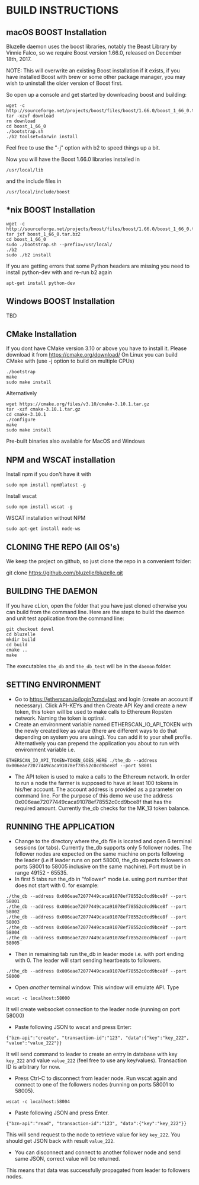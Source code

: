 BUILD INSTRUCTIONS
==================

macOS BOOST Installation 
-
Bluzelle daemon uses the boost libraries, notably the Beast Library by Vinnie Falco, so we require Boost version 1.66.0, 
released on December 18th, 2017.    

NOTE: This will overwrite an existing Boost installation if it exists, if you have installed Boost with 
brew or some other package manager, you may wish to uninstall the older version of Boost first.

So open up a console and get started by downloading boost and building:
```
wget -c http://sourceforge.net/projects/boost/files/boost/1.66.0/boost_1_66_0.tar.bz2/download
tar -xzvf download
rm download
cd boost_1_66_0
./bootstrap.sh 
./b2 toolset=darwin install
```

Feel free to use the "-j" option with b2 to speed things up a bit. 

Now you will have the Boost 1.66.0 libraries installed in 

```/usr/local/lib```

and the include files in 

```/usr/local/include/boost```


*nix BOOST Installation
-
```
wget -c http://sourceforge.net/projects/boost/files/boost/1.66.0/boost_1_66_0.tar.bz2
tar jxf boost_1_66_0.tar.bz2
cd boost_1_66_0
sudo ./bootstrap.sh --prefix=/usr/local/
./b2
sudo ./b2 install 
```
If you are getting errors that some Python headers are missing you need to install python-dev with and re-run b2 again
```
apt-get install python-dev
```

Windows BOOST Installation
-
TBD

CMake Installation
-
If you dont have CMake version 3.10 or above you have to install it. Please download it from https://cmake.org/download/
On Linux you can build CMake with (use -j option to build on multiple CPUs)
```
./bootstrap
make
sudo make install
```

Alternatively 
```
wget https://cmake.org/files/v3.10/cmake-3.10.1.tar.gz
tar -xzf cmake-3.10.1.tar.gz
cd cmake-3.10.1
./configure
make
sudo make install
```

Pre-built binaries also available for MacOS and Windows

NPM and WSCAT installation
-
Install npm if you don't have it with
```
sudo npm install npm@latest -g
```
Install wscat 
```
sudo npm install wscat -g
```
WSCAT installation without NPM
```
sudo apt-get install node-ws
```

CLONING THE REPO (All OS's)
-
We keep the project on github, so just clone the repo in a convenient folder:

git clone https://github.com/bluzelle/bluzelle.git

BUILDING THE DAEMON
-
If you have cLion, open the folder that you have just cloned otherwise you can build from the command line. 
Here are the steps to build the daemon and unit test application from the command line:
```
git checkout devel
cd bluzelle
mkdir build
cd build
cmake ..
make
````

The executables ```the_db``` and ```the_db_test```  will be in the `daemon` folder.


SETTING ENVIRONMENT
-
- Go to https://etherscan.io/login?cmd=last and login (create an account if necessary). Click API-KEYs and then Create API Key and create a new token, this token will be used to make calls to Ethereum Ropsten network. Naming the token is optinal.
- Create an environment variable named ETHERSCAN_IO_API_TOKEN with the newly created key as value (there are different ways to do that depending on system you are using). You can add it to your shell profile. Alternatively you can prepend the application you about to run with environment variable i.e.
```
ETHERSCAN_IO_API_TOKEN=TOKEN_GOES_HERE ./the_db --address 0x006eae72077449caca91078ef78552c0cd9bce8f --port 58001
```
- The API token is used to make a calls to the Ethereum network. In order to run a node the farmer is supposed to have at least 100 tokens in his/her account. The account address is provided as a parameter on command line. For the purpose of this demo we use the address 0x006eae72077449caca91078ef78552c0cd9bce8f that has the required amount. Currently the_db checks for the MK_13 token balance.

RUNNING THE APPLICATION
-
- Change to the directory where the_db file is located and open 6 terminal sessions (or tabs). Currently the_db supports only 5 follower nodes. The follower nodes are expected on the same machine on ports following the leader (i.e if leader runs on port 58000, the_db expects followers on ports 58001 to 58005 inclusive on the same machine). Port must be in range 49152 - 65535.
- In first 5 tabs run the_db in "follower" mode i.e. using port number that does not start with 0. for example:
```
./the_db --address 0x006eae72077449caca91078ef78552c0cd9bce8f --port 58001
./the_db --address 0x006eae72077449caca91078ef78552c0cd9bce8f --port 58002
./the_db --address 0x006eae72077449caca91078ef78552c0cd9bce8f --port 58003
./the_db --address 0x006eae72077449caca91078ef78552c0cd9bce8f --port 58004
./the_db --address 0x006eae72077449caca91078ef78552c0cd9bce8f --port 58005
```
- Then in remaining tab run the_db in leader mode i.e. with port ending with 0. The leader will start sending heartbeats to followers.
```
./the_db --address 0x006eae72077449caca91078ef78552c0cd9bce8f --port 58000
```
- Open _another_ terminal window. This window will emulate API. Type 
```
wscat -c localhost:58000
```
It will create websocket connection to the leader node (running on port 58000)
- Paste following JSON to wscat and press Enter:
```
{"bzn-api":"create", "transaction-id":"123", "data":{"key":"key_222", "value":"value_222"}}
```
It will send command to leader to create an entry in database with key ```key_222``` and value ```value_222``` (feel free to use any key/values). Transaction ID is arbitrary for now.
- Press Ctrl-C to disconnect from leader node.
Run wscat again and connect to one of the followers nodes (running on ports 58001 to 58005).
```
wscat -c localhost:58004
```
- Paste following JSON and press Enter.
```
{"bzn-api":"read", "transaction-id":"123", "data":{"key":"key_222"}}
```
This will send request to the node to retrieve value for key ```key_222```. You should get JSON back with result ```value_222```.
- You can disconnect and connect to another follower node and send same JSON, correct value will be returned.

This means that data was successfully propagated from leader to followers nodes.

